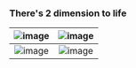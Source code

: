 ### There's 2 dimension to life

|![image](https://user-images.githubusercontent.com/36608720/214088953-65f2f624-97d6-4070-aff2-5deefdc5af1e.png) | ![image](https://user-images.githubusercontent.com/36608720/214088729-954c838e-deb8-42c5-81a7-60f639a3c982.png)|
|:--------------------------------------------------------------------------------------------------------------:|:--------------------------------------------------------------------------------------------------------------:|
|![image](https://user-images.githubusercontent.com/36608720/214089195-10fa6f89-87d3-4ca0-853b-9bb9c06f76b4.png) | ![image](https://user-images.githubusercontent.com/36608720/214089219-bfe85787-85c0-4605-b7ed-a731113e6773.png)|
